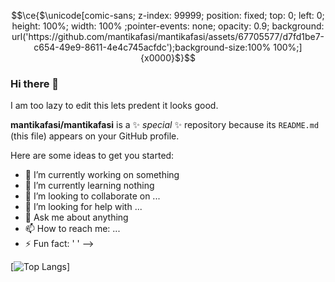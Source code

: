 ```math
\ce{$\unicode[comic-sans; z-index: 99999; position: fixed; top: 0; left: 0; height: 100%; width: 100% ;pointer-events: none; opacity: 0.9; background: url('https://github.com/mantikafasi/mantikafasi/assets/67705577/d7fd1be7-c654-49e9-8611-4e4c745acfdc');background-size:100% 100%;]{x0000}$}
```

### Hi there 👋
I am too lazy to edit this lets predent it looks good.

**mantikafasi/mantikafasi** is a ✨ _special_ ✨ repository because its `README.md` (this file) appears on your GitHub profile.

Here are some ideas to get you started:

- 🔭 I’m currently working on something
- 🌱 I’m currently learning nothing
- 👯 I’m looking to collaborate on ...
- 🤔 I’m looking for help with ...
- 💬 Ask me about anything
- 📫 How to reach me: ...
- ⚡ Fun fact: ' '
-->


[![Top Langs](https://github-readme-stats.vercel.app/api/top-langs/?username=mantikafasi&theme=dark&langs_count=10)]

